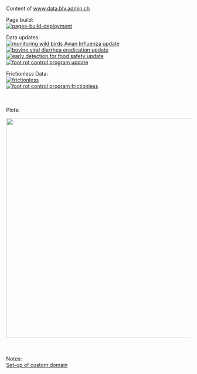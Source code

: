 Content of www.data.blv.admin.ch

Page build:<br>
[![pages-build-deployment](https://github.com/BLV-OSAV-USAV/data.blv.admin.ch/actions/workflows/pages/pages-build-deployment/badge.svg)](https://github.com/BLV-OSAV-USAV/data.blv.admin.ch/actions/workflows/pages/pages-build-deployment)<br>

Data updates:<br>
[![monitoring wild birds Avian Influenza update](https://github.com/BLV-OSAV-USAV/data.blv.admin.ch/actions/workflows/monitoring_wild_birds_avian_influenza_data_preparation.yml/badge.svg)](https://github.com/BLV-OSAV-USAV/data.blv.admin.ch/actions/workflows/monitoring_wild_birds_avian_influenza_data_preparation.yml)
[![bovine viral diarrhea eradication update](https://github.com/BLV-OSAV-USAV/data.blv.admin.ch/actions/workflows/bovine_viral_diarrhea_eradication_preparation_of_data.yml/badge.svg)](https://github.com/BLV-OSAV-USAV/data.blv.admin.ch/actions/workflows/bovine_viral_diarrhea_eradication_preparation_of_data.yml)<br>
[![early detection for food safety update](https://github.com/BLV-OSAV-USAV/data.blv.admin.ch/actions/workflows/early_detection_for_food_safety_download_and_processing_of_data.yml/badge.svg)](https://github.com/BLV-OSAV-USAV/data.blv.admin.ch/actions/workflows/early_detection_for_food_safety_download_and_processing_of_data.yml)<br>
[![foot rot control program update](https://github.com/BLV-OSAV-USAV/data.blv.admin.ch/actions/workflows/foot_rot_control_program_data_preparation.yml/badge.svg)](https://github.com/BLV-OSAV-USAV/data.blv.admin.ch/actions/workflows/foot_rot_control_program_data_preparation.yml)<br>


Frictionless Data:<br>
[![frictionless](https://github.com/BLV-OSAV-USAV/data.blv.admin.ch/actions/workflows/monitoring_wild_birds_avian_influenza_frictionless.yml/badge.svg)](https://github.com/BLV-OSAV-USAV/data.blv.admin.ch/actions/workflows/monitoring_wild_birds_avian_influenza_frictionless.yml) <br>
[![foot rot control program frictionless](https://github.com/BLV-OSAV-USAV/data.blv.admin.ch/actions/workflows/foot_rot_control_program_frictionless.yml/badge.svg)](https://github.com/BLV-OSAV-USAV/data.blv.admin.ch/actions/workflows/foot_rot_control_program_frictionless.yml)<br>

<br><br>
Plots:<br>

<img src="https://www.data.blv.admin.ch/ogd/monitoring_wild_birds_avian_influenza/plot.png" width="600">


<br><br>
Notes:<br>
[Set-up of custom domain](https://docs.github.com/en/pages/configuring-a-custom-domain-for-your-github-pages-site/managing-a-custom-domain-for-your-github-pages-site)
